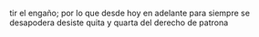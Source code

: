 tir el engaño; por lo que desde hoy en adelante para siempre se desapodera desiste quita y quarta del derecho de patrona